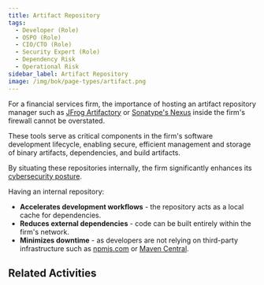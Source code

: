 ```yaml
---
title: Artifact Repository
tags: 
  - Developer (Role)
  - OSPO (Role)
  - CIO/CTO (Role)
  - Security Expert (Role)
  - Dependency Risk
  - Operational Risk
sidebar_label: Artifact Repository
image: /img/bok/page-types/artifact.png
---
```


For a financial services firm, the importance of hosting an artifact repository manager such as [JFrog Artifactory](https://jfrog.com/artifactory/) or [Sonatype's Nexus](https://www.sonatype.com/products/nexus-repository) inside the firm's firewall cannot be overstated. 

These tools serve as critical components in the firm's software development lifecycle, enabling secure, efficient management and storage of binary artifacts, dependencies, and build artifacts. 

By situating these repositories internally, the firm significantly enhances its [cybersecurity posture](../Activities/Level-2/Supply-Chain-Security).

Having an internal repository:

 - **Accelerates development workflows** - the repository acts as a local cache for dependencies.
 - **Reduces external dependencies** - code can be built entirely within the firm's network.
 - **Minimizes downtime** - as developers are not relying on third-party infrastructure such as [npmjs.com](https://www.npmjs.com/) or [Maven Central](https://central.sonatype.com/).
 
## Related Activities

<BokTagList tag="Repository (Artifact)" filter="Activities" />